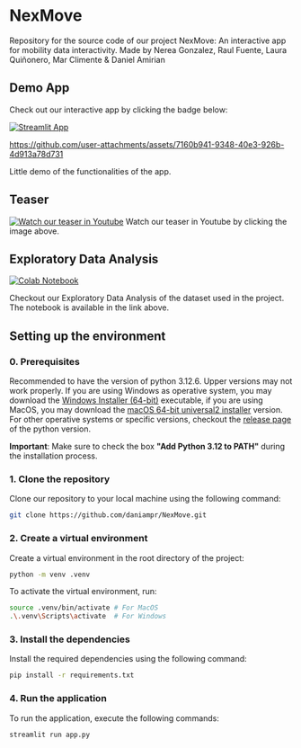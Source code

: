 # NexMove
Repository for the source code of our project NexMove: An interactive app for mobility data interactivity. Made by Nerea Gonzalez, Raul Fuente, Laura Quiñonero, Mar Climente &amp; Daniel Amirian


## Demo App

Check out our interactive app by clicking the badge below:

[![Streamlit App](https://static.streamlit.io/badges/streamlit_badge_black_white.svg)](https://nexmove.streamlit.app/)

https://github.com/user-attachments/assets/7160b941-9348-40e3-926b-4d913a78d731

Little demo of the functionalities of the app.

## Teaser
[![Watch our teaser in Youtube](https://img.youtube.com/vi/SBpZzWt_Wc4/0.jpg)](https://www.youtube.com/watch?v=SBpZzWt_Wc4)
Watch our teaser in Youtube by clicking the image above.

## Exploratory Data Analysis
[![Colab Notebook](https://colab.research.google.com/assets/colab-badge.svg)](https://github.com/daniampr/NexMove/blob/main/notebooks/EDA-project.ipynb)

Checkout our Exploratory Data Analysis of the dataset used in the project. The notebook is available in the link above.

## Setting up the environment

### 0. Prerequisites

Recommended to have the version of python 3.12.6. Upper versions may not work properly. If you are using Windows as operative system, you may download the [Windows Installer (64-bit)](https://www.python.org/ftp/python/3.12.6/python-3.12.6-amd64.exe) executable, if you are using MacOS, you may download the [macOS 64-bit universal2 installer](https://www.python.org/ftp/python/3.12.6/python-3.12.6-macos11.pkg) version. For other operative systems or specific versions, checkout the [release page](https://www.python.org/downloads/release/python-3126/) of the python version.


**Important**: Make sure to check the box **"Add Python 3.12 to PATH"** during the installation process.


### 1. Clone the repository
Clone our repository to your local machine using the following command:
```bash
git clone https://github.com/daniampr/NexMove.git
```

### 2. Create a virtual environment
Create a virtual environment in the root directory of the project:
```bash
python -m venv .venv
```
To activate the virtual environment, run:
```bash
source .venv/bin/activate # For MacOS
.\.venv\Scripts\activate  # For Windows
```

### 3. Install the dependencies
Install the required dependencies using the following command:
```bash
pip install -r requirements.txt
```

### 4. Run the application
To run the application, execute the following commands:
```bash
streamlit run app.py
```

